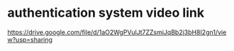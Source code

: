 # authentication system video link
https://drive.google.com/file/d/1aO2WgPVulJt7ZZsmiJqBb2j3bH8I2gn1/view?usp=sharing
